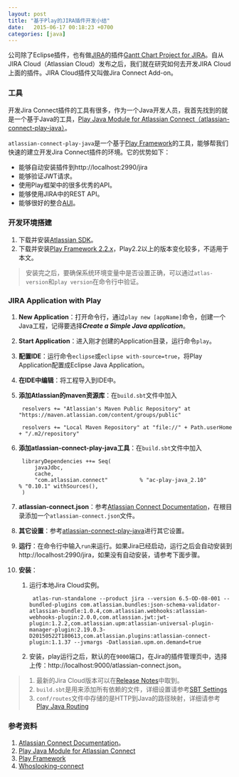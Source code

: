 ```yaml
---
layout: post
title: "基于Play的JIRA插件开发小结"
date:   2015-06-17 00:18:23 +0700
categories: [java]
---
```


公司除了Eclipse插件，也有做[JIRA](https://www.atlassian.com/software/jira)的插件[Gantt Chart Project for JIRA](http://www.jiraproject.com/)。自从JIRA Cloud（Atlassian Cloud）发布之后，我们就在研究如何去开发JIRA Cloud上面的插件。JIRA Cloud插件又叫做Jira Connect Add-on。

### 工具
开发Jira Connect插件的工具有很多，作为一个Java开发人员，我首先找到的就是一个基于Java的工具，[Play Java Module for Atlassian Connect（atlassian-connect-play-java）](https://bitbucket.org/atlassian/atlassian-connect-play-java)。

`atlassian-connect-play-java`是一个基于[Play Framework](https://www.playframework.com/)的工具，能够帮我们快速的建立开发Jira Connect插件的环境。它的优势如下：

* 能够自动安装插件到http://localhost:2990/jira
* 能够验证JWT请求。
* 使用Play框架中的很多优秀的API。
* 能够使用JIRA中的REST API。
* 能够很好的整合[AUI](https://docs.atlassian.com/aui/latest/)。 


### 开发环境搭建

1. 下载并安装[Atlassian SDK](https://developer.atlassian.com/docs/getting-started/set-up-the-atlassian-plugin-sdk-and-build-a-project)。
2. 下载并安装[Play Framework 2.2.x](https://downloads.typesafe.com/play/2.2.6/play-2.2.6.zip)，Play2.2以上的版本变化较多，不适用于本文。

> 安装完之后，要确保系统环境变量中是否设置正确，可以通过`atlas-version`和`play version`在命令行中验证。

### JIRA Application with Play

1. **New Application**：打开命令行，通过`play new [appName]`命令，创建一个Java工程，记得要选择***Create a Simple Java application***。
2. **Start Application**：进入刚才创建的Application目录，运行命令`play`。
3. **配置IDE**：运行命令`eclipse`或`eclipse with-source=true`，将Play Application配置成Eclipse Java Application。
4. **在IDE中编辑**：将工程导入到IDE中。
5. **添加Atlassian的maven资源库**：在`build.sbt`文件中加入

		resolvers += "Atlassian's Maven Public Repository" at "https://maven.atlassian.com/content/groups/public"

		resolvers += "Local Maven Repository" at "file://" + Path.userHome + "/.m2/repository"
6. **添加atlassian-connect-play-java工具**：在`build.sbt`文件中加入
	
		libraryDependencies ++= Seq(
   			javaJdbc,
   			cache,
   			"com.atlassian.connect"          % "ac-play-java_2.10"                          % "0.10.1" withSources(),
		)
7. **atlassian-connect.json**：参考[Atlassian Connect Documentation](https://developer.atlassian.com/static/connect/docs/latest/guides/getting-started.html)，在根目录添加一个`atlassian-connect.json`文件。
8. **其它设置**：参考[atlassian-connect-play-java](https://bitbucket.org/atlassian/atlassian-connect-play-java#markdown-header-enables-multi-tenancy)进行其它设置。
9. **运行**：在命令行中输入`run`来运行。如果Jira已经启动，运行之后会自动安装到http://localhost:2990/jira，如果没有自动安装，请参考下面步骤。
10. **安装**：
	1. 运行本地Jira Cloud实例。
		
			atlas-run-standalone --product jira --version 6.5-OD-08-001 --bundled-plugins com.atlassian.bundles:json-schema-validator-atlassian-bundle:1.0.4,com.atlassian.webhooks:atlassian-webhooks-plugin:2.0.0,com.atlassian.jwt:jwt-plugin:1.2.2,com.atlassian.upm:atlassian-universal-plugin-manager-plugin:2.19.0.3-D20150522T180613,com.atlassian.plugins:atlassian-connect-plugin:1.1.37 --jvmargs -Datlassian.upm.on.demand=true
	2. 安装，play运行之后，默认的在`9000`端口，在Jira的插件管理页中，选择上传：http://localhost:9000/atlassian-connect.json。

> 
> 1. 最新的Jira Cloud版本可以在[Release Notes](https://developer.atlassian.com/static/connect/docs/latest/resources/release-notes.html)中取到。
> 2. `build.sbt`是用来添加所有依赖的文件，详细设置请参考[SBT Settings](https://www.playframework.com/documentation/2.2.x/SBTSettings)
> 3. `conf/routes`文件中存储的是HTTP到Java的路径映射，详细请参考[Play Java Routing](https://www.playframework.com/documentation/2.2.x/JavaRouting)
> 


### 参考资料
1. [Atlassian Connect Documentation](https://developer.atlassian.com/static/connect/docs/latest/guides/introduction.html)。
2. [Play Java Module for Atlassian Connect](https://bitbucket.org/atlassian/atlassian-connect-play-java)
3. [Play Framework](https://www.playframework.com/documentation/2.2.x/Home)
4. [Whoslooking-connect](https://bitbucket.org/atlassian/whoslooking-connect)
